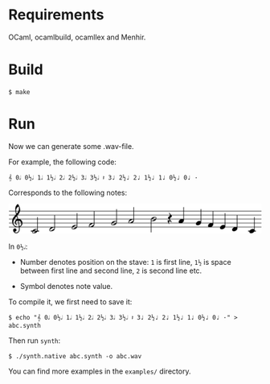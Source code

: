 # Requirements

OCaml, ocamlbuild, ocamllex and Menhir.

# Build

```shell
$ make
```

# Run

Now we can generate some .wav-file.

For example, the following code:

```
𝄞 0𝅗𝅥 0½𝅗𝅥 1𝅗𝅥 1½𝅗𝅥 2𝅗𝅥 2½𝅗𝅥 3𝅗𝅥 3½𝅗𝅥 𝄽 3♩ 2½♩ 2♩ 1½♩ 1♩ 0½♩ 0♩ ·
```

Corresponds to the following notes:

![ABC](pictures/abc.png)

In `0½𝅗𝅥`:

* Number denotes position on the stave: `1` is first line, `1½` is space between first line and second line, `2` is second line etc.

* Symbol denotes note value.

To compile it, we first need to save it:

```shell
$ echo "𝄞 0𝅗𝅥 0½𝅗𝅥 1𝅗𝅥 1½𝅗𝅥 2𝅗𝅥 2½𝅗𝅥 3𝅗𝅥 3½𝅗𝅥 𝄽 3♩ 2½♩ 2♩ 1½♩ 1♩ 0½♩ 0♩ ·" > abc.synth
```

Then run `synth`:

```shell
$ ./synth.native abc.synth -o abc.wav
```

You can find more examples in the `examples/` directory.